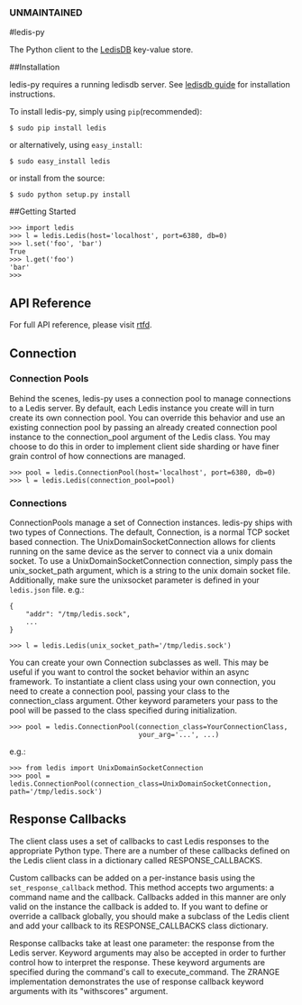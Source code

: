 ### UNMAINTAINED 

#ledis-py

The Python client to the [LedisDB](https://github.com/siddontang/ledisdb) key-value store.


##Installation


ledis-py requires a running ledisdb server. See [ledisdb guide](https://github.com/siddontang/ledisdb#build-and-install) for installation instructions.

To install ledis-py, simply using `pip`(recommended):

```
$ sudo pip install ledis
```

or alternatively, using `easy_install`:

```
$ sudo easy_install ledis
```

or install from the source:

```
$ sudo python setup.py install 
```

##Getting Started

```
>>> import ledis
>>> l = ledis.Ledis(host='localhost', port=6380, db=0)
>>> l.set('foo', 'bar')
True
>>> l.get('foo')
'bar'
>>> 
```

## API Reference

For full API reference, please visit [rtfd](http://ledis-py.readthedocs.org/).


## Connection

### Connection Pools

Behind the scenes, ledis-py uses a connection pool to manage connections to a Ledis server. By default, each Ledis instance you create will in turn create its own connection pool. You can override this behavior and use an existing connection pool by passing an already created connection pool instance to the connection_pool argument of the Ledis class. You may choose to do this in order to implement client side sharding or have finer grain control of how connections are managed.

```
>>> pool = ledis.ConnectionPool(host='localhost', port=6380, db=0)
>>> l = ledis.Ledis(connection_pool=pool)
```

### Connections

ConnectionPools manage a set of Connection instances. ledis-py ships with two types of Connections. The default, Connection, is a normal TCP socket based connection. The UnixDomainSocketConnection allows for clients running on the same device as the server to connect via a unix domain socket. To use a UnixDomainSocketConnection connection, simply pass the unix_socket_path argument, which is a string to the unix domain socket file. Additionally, make sure the unixsocket parameter is defined in your `ledis.json` file. e.g.:

```
{
    "addr": "/tmp/ledis.sock",
    ...
}
```

```
>>> l = ledis.Ledis(unix_socket_path='/tmp/ledis.sock')
```

You can create your own Connection subclasses as well. This may be useful if you want to control the socket behavior within an async framework. To instantiate a client class using your own connection, you need to create a connection pool, passing your class to the connection_class argument. Other keyword parameters your pass to the pool will be passed to the class specified during initialization.

```
>>> pool = ledis.ConnectionPool(connection_class=YourConnectionClass,
                                your_arg='...', ...)
```

e.g.:

```
>>> from ledis import UnixDomainSocketConnection
>>> pool = ledis.ConnectionPool(connection_class=UnixDomainSocketConnection, path='/tmp/ledis.sock')
```

## Response Callbacks

The client class uses a set of callbacks to cast Ledis responses to the appropriate Python type. There are a number of these callbacks defined on the Ledis client class in a dictionary called RESPONSE_CALLBACKS.

Custom callbacks can be added on a per-instance basis using the `set_response_callback` method. This method accepts two arguments: a command name and the callback. Callbacks added in this manner are only valid on the instance the callback is added to. If you want to define or override a callback globally, you should make a subclass of the Ledis client and add your callback to its RESPONSE_CALLBACKS class dictionary.

Response callbacks take at least one parameter: the response from the Ledis server. Keyword arguments may also be accepted in order to further control how to interpret the response. These keyword arguments are specified during the command's call to execute_command. The ZRANGE implementation demonstrates the use of response callback keyword arguments with its "withscores" argument.
